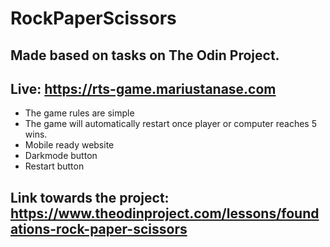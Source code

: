 # RockPaperScissors

## Made based on tasks on The Odin Project.

## Live: https://rts-game.mariustanase.com

- The game rules are simple
- The game will automatically restart once player or computer reaches 5 wins.
- Mobile ready website
- Darkmode button
- Restart button

## Link towards the project: https://www.theodinproject.com/lessons/foundations-rock-paper-scissors
